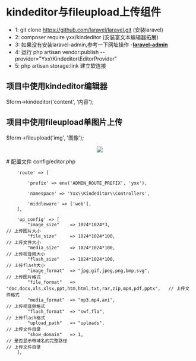 # kindeditor与fileupload上传组件
- 1: git clone https://github.com/laravel/laravel.git  (安装laravel)
- 2: composer require yxx/kindeditor (安装富文本编辑器拓展)
- 3: 如果没有安装laravel-admin,参考一下网址操作 -**[laravel-admin](https://laravel-admin.org/docs/zh/installation)**
- 4: 运行 php artisan vendor:publish --provider="Yxx\Kindeditor\EditorProvider"
- 5: php artisan storage:link  建立软连接

## 项目中使用kindeditor编辑器
  $form->kindeditor('content', '内容');
## 项目中使用fileupload单图片上传
  $form->fileupload('img', '图像'); 
  <p align="center"><img src="https://www.zkteco.com/en/uploads/image/20190521/c9dc8d9f4503c979d2f010e5d491135a.jpg"></p>
# 配置文件
config/editor.php



        'route' => [
    
            'prefix' => env('ADMIN_ROUTE_PREFIX', 'yxx'),
    
            'namespace' => 'Yxx\\Kindeditor\\Controllers',
    
            'middleware' => ['web'],
        ],
    
        'up_config' => [
            "image_size"    => 1024*1024*3,                                                 // 上传图片大小
            "file_size"     => 1024*1024*100,                                               // 上传文件大小
            "media_size"    => 1024*1024*100,                                               // 上传视音频大小
            "flash_size"    => 1024*1024*100,                                               // 上传flash大小
            "image_format"  => "jpg,gif,jpeg,png,bmp,svg",                                  // 上传图片格式
            "file_format"   => "doc,docx,xls,xlsx,ppt,htm,html,txt,rar,zip,mp4,pdf,pptx",   // 上传文件格式
            "media_format"  => "mp3,mp4,avi",                                               // 上传视音频格式
            "flash_format"  => "swf,fla",                                                   // 上传flash格式
            "upload_path"   => "uploads",                                                   // 上传文件目录
            "show_domain"   => 1,                                                           // 是否显示带域名的完整路径                                                  // 上传文件目录
        ],




